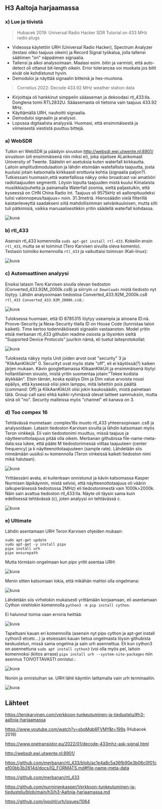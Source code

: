 ## H3 Aaltoja harjaamassa

### x) Lue ja tiivistä

> Hubacek 2019: Universal Radio Hacker SDR Tutorial on 433 MHz radio plugs
- Videossa käytettiin URH (Universal Radio Hacker), Spectrum Analyzer (testasi oliko taajuus oikein) ja Record Signal työkalua, jolla tallensi säätimen "on" näppäimen signaalia.
- Tallensi ja alkoi analysoimaan. Maalasi esim. bitin ja varmisti, että auto-detect oli ottanut bit-length oikein. Error tolerancea voi muokata jos bitit eivät ole kohdistunut hyvin.
- Demoduloi ja näyttää signaalin bitteinä ja hex-muotona.

> Cornelius 2022: Decode 433.92 MHz weather station data
- Kirjoittaja oli hankkinut simppelin sääaseman ja dekoodasi rtl_433:lla. Donglena toimi RTL2832U. Sääasemasta oli tietoina vain taajuus 433.92 MHz.
- Käyttämällä URH, nauhoitti signaalia.
- Demoduloi signaalin ja analysoi.
- Lopussa digitaalista analyysiä. Huomasi, että ensimmäisestä ja viimeisestä viestistä puuttuu bittejä.

### a) WebSDR

Tutkin eri WebSDR ja päädyin sivuston http://websdr.ewi.utwente.nl:8901/ sivustoon (oli ensimmäisenä niin miksi ei), joka sijaitsee ALankomaat University of Twente. Säätelin eri asetuksia kuten waterfall kirkkautta. Laitoin amplitudimodulaation ja lähdin etsimään watefallista taajuutta, josta kuuluisi jotain katsomalla kirkkaasti erottuvia kohtia (signaalia paljon?). Tutkiessani huomasin,että waterfallissa näkyy onko broadcast vai amatööri radiotaajuuden segmentti. Löysin lopulta taajuuden mistä kuului Kiinalaista musiikkia/puhetta ja painamalla Waterfall zoomia, sieltä paljastuikin, että kyseessä on CHN China Radio Int. Taajuus oli 9575kHz eli aallonpituudeksi tulisi valonnopeus/taajuus= noin. 31.3metriä. Hienosäädin vielä filterillä kaistanleveyttä saadakseni siitä mahdollisimman selvänkuuloisen, mutta silti tuli pätkimisiä, vaikka manuaalisestikkin yritin säädellä waterfall kohdassa. 

![kuva](https://github.com/user-attachments/assets/d05f7c97-3476-43ac-99df-89366fc83c70)

### b) rtl_433

Asensin rtl_433 komennolla `sudo apt-get install rtl-433`. Kokeilin ensin `rtl_433`, mutta se ei toiminut (Tero Karvisen sivuilla oleva komento). Testasin toimiiko komennolla `rtl_433` ja vaikuttaisi toimivan (Kali-linux):

![kuva](https://github.com/user-attachments/assets/bb033c0e-cd3d-49f4-8dfd-d65022aef483)

### c) Automaattinen analyysi

Ensiksi latasin Tero Karvisen sivulla olevan tiedoston (Converted_433.92M_2000k.cs8) ja siirryin `cd Downloads` mistä tiedosto nyt löytyy. Lähdin analysoimaan tiedostoa Converted_433.92M_2000k.cs8 `rtl_433 Converted_433.92M_2000k.cs8`.:

![kuva](https://github.com/user-attachments/assets/8bf9b07b-73d0-4047-b813-4f525a51883a)

Tuloksessa huomaan, että ID 8785315 löytyy useampia ja ainoana ID:nä. Proove-Security ja Nexa-Security tilalla ID on House Code (tunnistaa talon kaiketi). Time kertoo todennäköisesti signaalin vastaanoton. Model yritin etsiä merbanan rtl_433 githubin readme osiosta ja löysinkin sieltä "Supported Device Protocols" juurikin nämä, eli tuetut laiteprotokollat:

![kuva](https://github.com/user-attachments/assets/29875741-e61d-42ec-a8ff-2912ee75335d)

Tuloksesta näkyy myös Unit joiden arvot ovat "security" 3 ja "KlikAanKlikUit" 0. Securityt ovat myös state "off", eli ei käytössä(?) kaiken järjen mukaan. Kävin googlettamassa KlikaanKlikUit ja ensimmäisenä löytyi hollantilainen sivusto, mistä yritin suomentaa jotain:"Tekee kodista älykkään". Etsin tämän, koska epäilys Dim ja Dim value arvoista nousi epäilys, että kyseessä olisi jokin lamppu, mitä laitettiin pois päältä (command: Off) ja KlikAanKlikUit olisi jokin kaukosäädin, mistä painetaan tätä. Group call saisi ehkä kaikki ryhmässä olevat laitteet sammuksiin, mutta siinä oli "no". Security malleissa myös "channel" eli kanava on 3. 

### d) Too compex 16

Tehtävässä munnetaan .complex16s muoto rtl_433 yhteensopivaan .cs8 ja analysoidaan. Latasin tiedoston Karvisen sivulta ja lähdin katsomaan myös Teron vinkkejä. Eli vain tiedostonimi muuttuu, missä taajuus ja näytteenottotaajuus pitää olla oikein. Merbanan githubissa file-name-meta-data:ssa lukee, että pääte M tiedostonimessä viittaa taajuuteen (center frequency) ja k näytteenottotaajuuteen (sample rate). Lähdetään siis nimeämään uusiksi `mv` komennolla (Teron vinkeissä kaiketi tiedoston nimi mikä halutaan). 

![kuva](https://github.com/user-attachments/assets/84422aa9-fd42-486c-8fd1-e0ca0612bc88)

Yrittäessäni avata, ei kuitenkaan onnistunut ja kävin katsomassa Kasper Nurmisen läpikäynnin, mistä selvisi, että näytteenottotaajuus oli väärin (alkuperäisessä tiedostossa 2MHz) eli tiedostonimestä vain 1000k>2000k. Näin sain avattua tiedoston rtl_433:lla. Näyte oli täysin sama kuin edellisessä tehtävässä (c), joten analyysi on tehtävässä c. 

![kuva](https://github.com/user-attachments/assets/eabc7d1d-e26b-48ff-bcf6-9936713d951a)


### e) Ultimate

Lähdin asentamaan URH Teron Karvisen ohjeiden mukaan:

```
sudo apt-get update
sudo apt-get -y install pipx
pipx install urh
pipx ensurepath
```
Mutta törmäsin ongelmaan kun pipx yritti asentaa URH:

![kuva](https://github.com/user-attachments/assets/3183550b-e5c2-4d14-9bdd-dd17a7e1261d)

Menin sitten katsomaan lokia, että mikähän mahtoi olla ongelmana:

![kuva](https://github.com/user-attachments/assets/12bd311f-53c2-4ac3-a57c-6baa679f3894)

Lähdetään siis virhelokin mukaisesti yrittämään korjaamaan, eli asentamaan Cython virehlokin komennolla `python3 -m pip install cython`.

Ei halunnut toimia vaan erroria heittää:

![kuva](https://github.com/user-attachments/assets/c1c6b5d4-60ab-42ed-8d80-58c429056bec)

Tapeltuani kauan eri komennoilla (asensin nyt pipx cython ja apt-get install cython3 etcetc...) ja etsiessäni kauan tietoa ongelmasta löysin githubista keskustelun, missä sama ongelma ja sain urh asennettua. Eli kun cython3 on asennettuna `sudo apt install cython3` (voi olla myös pel, laitoin komennoksi (kiitos arrase) `pipx install urh --system-site-packages` niin asennus TOIVOTTAVASTI onnistui.:

![kuva](https://github.com/user-attachments/assets/3f4ada31-93ca-41cd-9c66-de3a5cd316b0)

Noniin ja onnistuihan se. URH lähti käyntiin laittamalla vain urh terminaaliin.

![kuva](https://github.com/user-attachments/assets/83016030-c73e-49d6-87b3-100e0dca0505)



## Lähteet

https://terokarvinen.com/verkkoon-tunkeutuminen-ja-tiedustelu/#h3-aaltoja-harjaamassa

https://www.youtube.com/watch?v=sbqMqb6FVMY&t=199s (Hubacek 2019)

https://www.onetransistor.eu/2022/01/decode-433mhz-ask-signal.html

http://websdr.ewi.utwente.nl:8901/

https://github.com/merbanan/rtl_433/blob/ac1e4a8c5a36fb90e3b06c0f01cef00bb3b2614d/docs/IQ_FORMATS.md#file-name-meta-data

https://github.com/merbanan/rtl_433

https://github.com/nurminenkasper/Verkkoon-tunkeutuminen-ja-tiedustelu/blob/main/h3/h3-Aaltoja-harjaamassa.md

https://github.com/jopohl/urh/issues/1064

